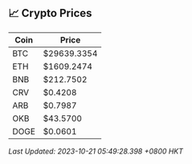 ## 📈 Crypto Prices

| Coin | Price |
| ---- | ----- |
| BTC | $29639.3354 |
| ETH | $1609.2474 |
| BNB | $212.7502 |
| CRV | $0.4208 |
| ARB | $0.7987 |
| OKB | $43.5700 |
| DOGE | $0.0601 |

_Last Updated: 2023-10-21 05:49:28.398 +0800 HKT_